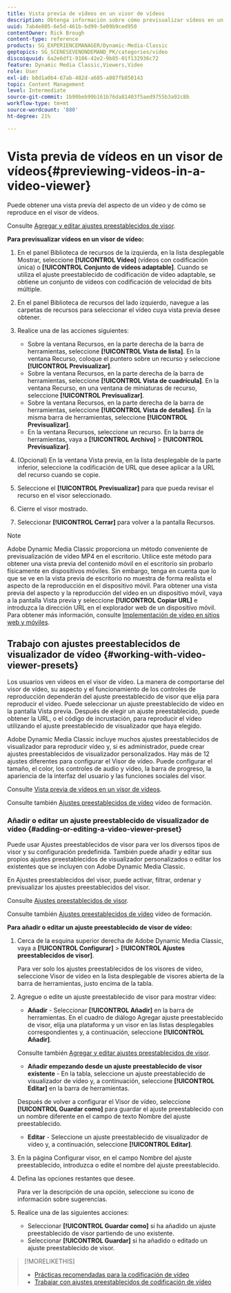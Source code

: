 ```yaml
---
title: Vista previa de vídeos en un visor de vídeos
description: Obtenga información sobre cómo previsualizar vídeos en un visor de vídeos.
uuid: 7ab4e805-6e5d-461b-bd99-5e09b9ced950
contentOwner: Rick Brough
content-type: reference
products: SG_EXPERIENCEMANAGER/Dynamic-Media-Classic
geptopics: SG_SCENESEVENONDEMAND_PK/categories/video
discoiquuid: 6a2e6df1-9186-42e2-9b85-01f132936c72
feature: Dynamic Media Classic,Viewers,Video
role: User
exl-id: b8d1a0b4-67ab-482d-a685-a087fb850143
topic: Content Management
level: Intermediate
source-git-commit: 1b90beb99b161b76da81403f5aed9755b3a92c8b
workflow-type: tm+mt
source-wordcount: '880'
ht-degree: 21%

---
```


# Vista previa de vídeos en un visor de vídeos{#previewing-videos-in-a-video-viewer}

Puede obtener una vista previa del aspecto de un vídeo y de cómo se reproduce en el visor de vídeos.

Consulte [Agregar y editar ajustes preestablecidos de visor](application-setup.md#adding_and_editing_viewer_presets).

**Para previsualizar vídeos en un visor de vídeo:**

1. En el panel Biblioteca de recursos de la izquierda, en la lista desplegable Mostrar, seleccione **[!UICONTROL Vídeo]** (vídeos con codificación única) o **[!UICONTROL Conjunto de vídeos adaptable]**. Cuando se utiliza el ajuste preestablecido de codificación de vídeo adaptable, se obtiene un conjunto de vídeos con codificación de velocidad de bits múltiple.
1. En el panel Biblioteca de recursos del lado izquierdo, navegue a las carpetas de recursos para seleccionar el vídeo cuya vista previa desee obtener.
1. Realice una de las acciones siguientes:

   * Sobre la ventana Recursos, en la parte derecha de la barra de herramientas, seleccione **[!UICONTROL Vista de lista]**. En la ventana Recurso, coloque el puntero sobre un recurso y seleccione **[!UICONTROL Previsualizar]**.
   * Sobre la ventana Recursos, en la parte derecha de la barra de herramientas, seleccione **[!UICONTROL Vista de cuadrícula]**. En la ventana Recurso, en una ventana de miniaturas de recurso, seleccione **[!UICONTROL Previsualizar]**.
   * Sobre la ventana Recursos, en la parte derecha de la barra de herramientas, seleccione **[!UICONTROL Vista de detalles]**. En la misma barra de herramientas, seleccione **[!UICONTROL Previsualizar]**.
   * En la ventana Recursos, seleccione un recurso. En la barra de herramientas, vaya a **[!UICONTROL Archivo]** > **[!UICONTROL Previsualizar]**.

1. (Opcional) En la ventana Vista previa, en la lista desplegable de la parte inferior, seleccione la codificación de URL que desee aplicar a la URL del recurso cuando se copie.
1. Seleccione el **[!UICONTROL Previsualizar]** para que pueda revisar el recurso en el visor seleccionado.
1. Cierre el visor mostrado.
1. Seleccionar **[!UICONTROL Cerrar]** para volver a la pantalla Recursos.

>[!NOTE]
>
>Adobe Dynamic Media Classic proporciona un método conveniente de previsualización de vídeo MP4 en el escritorio. Utilice este método para obtener una vista previa del contenido móvil en el escritorio sin probarlo físicamente en dispositivos móviles. Sin embargo, tenga en cuenta que lo que se ve en la vista previa de escritorio no muestra de forma realista el aspecto de la reproducción en el dispositivo móvil. Para obtener una vista previa del aspecto y la reproducción del vídeo en un dispositivo móvil, vaya a la pantalla Vista previa y seleccione **[!UICONTROL Copiar URL]** e introduzca la dirección URL en el explorador web de un dispositivo móvil. Para obtener más información, consulte [Implementación de vídeo en sitios web y móviles](deploying-video-websites-mobile-sites.md#deploying_video_to_your_websites_and_mobile_sites).

## Trabajo con ajustes preestablecidos de visualizador de vídeo {#working-with-video-viewer-presets}

Los usuarios ven vídeos en el visor de vídeo. La manera de comportarse del visor de vídeo, su aspecto y el funcionamiento de los controles de reproducción dependerán del ajuste preestablecido de visor que elija para reproducir el vídeo. Puede seleccionar un ajuste preestablecido de vídeo en la pantalla Vista previa. Después de elegir un ajuste preestablecido, puede obtener la URL, o el código de incrustación, para reproducir el vídeo utilizando el ajuste preestablecido de visualizador que haya elegido.

Adobe Dynamic Media Classic incluye muchos ajustes preestablecidos de visualizador para reproducir vídeo y, si es administrador, puede crear ajustes preestablecidos de visualizador personalizados. Hay más de 12 ajustes diferentes para configurar el Visor de vídeo. Puede configurar el tamaño, el color, los controles de audio y vídeo, la barra de progreso, la apariencia de la interfaz del usuario y las funciones sociales del visor.

Consulte [Vista previa de vídeos en un visor de vídeos](previewing-videos-video-viewer.md#previewing_videos_in_a_video_viewer).

Consulte también [Ajustes preestablecidos de vídeo](https://s7d5.scene7.com/s7viewers/html5/VideoViewer.html?videoserverurl=https://s7d5.scene7.com/is/content/&amp;emailurl=https://s7d5.scene7.com/s7/emailFriend&amp;serverUrl=https://s7d5.scene7.com/is/image/&amp;config=Scene7SharedAssets/Universal_HTML5_Video&amp;contenturl=https://s7d5.scene7.com/skins/&amp;asset=S7tutorials/549_video-presets_converted%20renamed_Done-AVS) vídeo de formación.

### Añadir o editar un ajuste preestablecido de visualizador de vídeo {#adding-or-editing-a-video-viewer-preset}

Puede usar Ajustes preestablecidos de visor para ver los diversos tipos de visor y su configuración predefinida. También puede añadir y editar sus propios ajustes preestablecidos de visualizador personalizados o editar los existentes que se incluyen con Adobe Dynamic Media Classic.

En Ajustes preestablecidos del visor, puede activar, filtrar, ordenar y previsualizar los ajustes preestablecidos del visor.

Consulte [Ajustes preestablecidos de visor](application-setup.md#viewer_presets).

Consulte también [Ajustes preestablecidos de vídeo](https://s7d5.scene7.com/s7viewers/html5/VideoViewer.html?videoserverurl=https://s7d5.scene7.com/is/content/&amp;emailurl=https://s7d5.scene7.com/s7/emailFriend&amp;serverUrl=https://s7d5.scene7.com/is/image/&amp;config=Scene7SharedAssets/Universal_HTML5_Video&amp;contenturl=https://s7d5.scene7.com/skins/&amp;asset=S7tutorials/549_video-presets_converted%20renamed_Done-AVS) vídeo de formación.

**Para añadir o editar un ajuste preestablecido de visor de vídeo:**

1. Cerca de la esquina superior derecha de Adobe Dynamic Media Classic, vaya a **[!UICONTROL Configurar]** > **[!UICONTROL Ajustes preestablecidos de visor]**.

   Para ver solo los ajustes preestablecidos de los visores de vídeo, seleccione Visor de vídeo en la lista desplegable de visores abierta de la barra de herramientas, justo encima de la tabla.

1. Agregue o edite un ajuste preestablecido de visor para mostrar vídeo:

   * **Añadir** - Seleccionar **[!UICONTROL Añadir]** en la barra de herramientas. En el cuadro de diálogo Agregar ajuste preestablecido de visor, elija una plataforma y un visor en las listas desplegables correspondientes y, a continuación, seleccione **[!UICONTROL Añadir]**.

   Consulte también [Agregar y editar ajustes preestablecidos de visor](application-setup.md#adding_and_editing_viewer_presets).

   * **Añadir empezando desde un ajuste preestablecido de visor existente** - En la tabla, seleccione un ajuste preestablecido de visualizador de vídeo y, a continuación, seleccione **[!UICONTROL Editar]** en la barra de herramientas.

   Después de volver a configurar el Visor de vídeo, seleccione **[!UICONTROL Guardar como]** para guardar el ajuste preestablecido con un nombre diferente en el campo de texto Nombre del ajuste preestablecido.

   * **Editar** - Seleccione un ajuste preestablecido de visualizador de vídeo y, a continuación, seleccione **[!UICONTROL Editar]**.

1. En la página Configurar visor, en el campo Nombre del ajuste preestablecido, introduzca o edite el nombre del ajuste preestablecido.
1. Defina las opciones restantes que desee.

   Para ver la descripción de una opción, seleccione su icono de información sobre sugerencias.

1. Realice una de las siguientes acciones:

   * Seleccionar **[!UICONTROL Guardar como]** si ha añadido un ajuste preestablecido de visor partiendo de uno existente.
   * Seleccionar **[!UICONTROL Guardar]** si ha añadido o editado un ajuste preestablecido de visor.

>[!MORELIKETHIS]
>
>* [Prácticas recomendadas para la codificación de vídeo](uploading-encoding-videos.md#best_practices_for_video_encoding)
>* [Trabajar con ajustes preestablecidos de codificación de vídeo](uploading-encoding-videos.md#working_with_video_encoding_presets)
